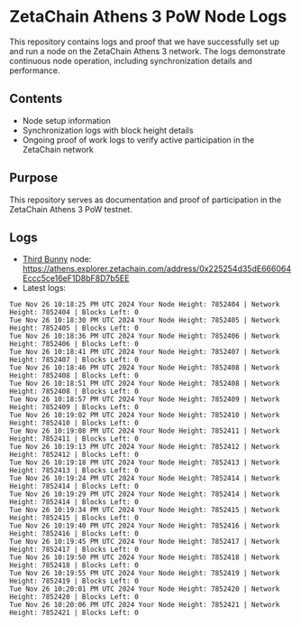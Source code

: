 # ZetaChain Athens 3 PoW Node Logs
This repository contains logs and proof that we have successfully set up and run a node on the ZetaChain Athens 3 network. The logs demonstrate continuous node operation, including synchronization details and performance.

## Contents
- Node setup information
- Synchronization logs with block height details
- Ongoing proof of work logs to verify active participation in the ZetaChain network

## Purpose
This repository serves as documentation and proof of participation in the ZetaChain Athens 3 PoW testnet.

## Logs

- [Third Bunny](https://thirdbunny.xyz/) node: https://athens.explorer.zetachain.com/address/0x225254d35dE666064Eccc5ce16eF1D8bF8D7b5EE
- Latest logs:
```
Tue Nov 26 10:18:25 PM UTC 2024 Your Node Height: 7852404 | Network Height: 7852404 | Blocks Left: 0
Tue Nov 26 10:18:30 PM UTC 2024 Your Node Height: 7852405 | Network Height: 7852405 | Blocks Left: 0
Tue Nov 26 10:18:36 PM UTC 2024 Your Node Height: 7852406 | Network Height: 7852406 | Blocks Left: 0
Tue Nov 26 10:18:41 PM UTC 2024 Your Node Height: 7852407 | Network Height: 7852407 | Blocks Left: 0
Tue Nov 26 10:18:46 PM UTC 2024 Your Node Height: 7852408 | Network Height: 7852408 | Blocks Left: 0
Tue Nov 26 10:18:51 PM UTC 2024 Your Node Height: 7852408 | Network Height: 7852408 | Blocks Left: 0
Tue Nov 26 10:18:57 PM UTC 2024 Your Node Height: 7852409 | Network Height: 7852409 | Blocks Left: 0
Tue Nov 26 10:19:02 PM UTC 2024 Your Node Height: 7852410 | Network Height: 7852410 | Blocks Left: 0
Tue Nov 26 10:19:08 PM UTC 2024 Your Node Height: 7852411 | Network Height: 7852411 | Blocks Left: 0
Tue Nov 26 10:19:13 PM UTC 2024 Your Node Height: 7852412 | Network Height: 7852412 | Blocks Left: 0
Tue Nov 26 10:19:18 PM UTC 2024 Your Node Height: 7852413 | Network Height: 7852413 | Blocks Left: 0
Tue Nov 26 10:19:24 PM UTC 2024 Your Node Height: 7852414 | Network Height: 7852414 | Blocks Left: 0
Tue Nov 26 10:19:29 PM UTC 2024 Your Node Height: 7852414 | Network Height: 7852414 | Blocks Left: 0
Tue Nov 26 10:19:34 PM UTC 2024 Your Node Height: 7852415 | Network Height: 7852415 | Blocks Left: 0
Tue Nov 26 10:19:40 PM UTC 2024 Your Node Height: 7852416 | Network Height: 7852416 | Blocks Left: 0
Tue Nov 26 10:19:45 PM UTC 2024 Your Node Height: 7852417 | Network Height: 7852417 | Blocks Left: 0
Tue Nov 26 10:19:50 PM UTC 2024 Your Node Height: 7852418 | Network Height: 7852418 | Blocks Left: 0
Tue Nov 26 10:19:55 PM UTC 2024 Your Node Height: 7852419 | Network Height: 7852419 | Blocks Left: 0
Tue Nov 26 10:20:01 PM UTC 2024 Your Node Height: 7852420 | Network Height: 7852420 | Blocks Left: 0
Tue Nov 26 10:20:06 PM UTC 2024 Your Node Height: 7852421 | Network Height: 7852421 | Blocks Left: 0
```
